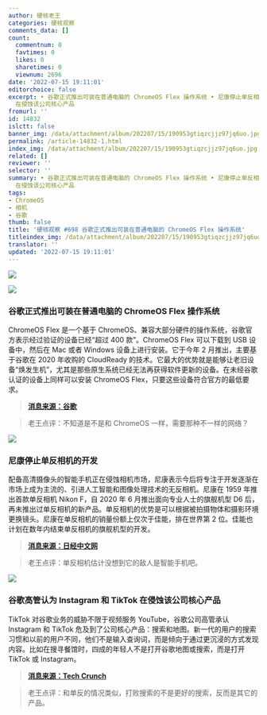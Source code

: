 ```yaml
---
author: 硬核老王
categories: 硬核观察
comments_data: []
count:
  commentnum: 0
  favtimes: 0
  likes: 0
  sharetimes: 0
  viewnum: 2696
date: '2022-07-15 19:11:01'
editorchoice: false
excerpt: • 谷歌正式推出可装在普通电脑的 ChromeOS Flex 操作系统 • 尼康停止单反相机的开发 • 谷歌高管认为 Instagram 和 TikTok
  在侵蚀该公司核心产品
fromurl: ''
id: 14832
islctt: false
banner_img: /data/attachment/album/202207/15/190953gtiqzcjjz97jq6uo.jpg
permalink: /article-14832-1.html
index_img: /data/attachment/album/202207/15/190953gtiqzcjjz97jq6uo.jpg
related: []
reviewer: ''
selector: ''
summary: • 谷歌正式推出可装在普通电脑的 ChromeOS Flex 操作系统 • 尼康停止单反相机的开发 • 谷歌高管认为 Instagram 和 TikTok
  在侵蚀该公司核心产品
tags:
- ChromeOS
- 相机
- 谷歌
thumb: false
title: '硬核观察 #698 谷歌正式推出可装在普通电脑的 ChromeOS Flex 操作系统'
titleindex_img: /data/attachment/album/202207/15/190953gtiqzcjjz97jq6uo.jpg
translator: ''
updated: '2022-07-15 19:11:01'
---
```


![](/data/attachment/album/202207/15/190953gtiqzcjjz97jq6uo.jpg)


![](/data/attachment/album/202207/15/191003p2g2srr5vss22z5q.jpg)


### 谷歌正式推出可装在普通电脑的 ChromeOS Flex 操作系统


ChromeOS Flex 是一个基于 ChromeOS、兼容大部分硬件的操作系统，谷歌官方表示经过验证的设备已经“超过 400 款”。ChromeOS Flex 可以下载到 USB 设备中，然后在 Mac 或者 Windows 设备上进行安装。它于今年 2 月推出，主要基于谷歌在 2020 年收购的 CloudReady 的技术。它最大的优势就是能够让老旧设备“焕发生机”，尤其是那些原生系统已经无法再获得软件更新的设备。在未经谷歌认证的设备上同样可以安装 ChromeOS Flex，只要这些设备符合官方的最低要求。



> 
> **[消息来源：谷歌](https://cloud.google.com/blog/products/chrome-enterprise/chromeos-flex-ready-to-scale-to-pcs-and-macs)**
> 
> 
> 



> 
> 老王点评：不知道是不是和 ChromeOS 一样，需要那种不一样的网络？
> 
> 
> 


![](/data/attachment/album/202207/15/191014g0z6e4oow1fwv2e0.jpg)


### 尼康停止单反相机的开发


配备高清摄像头的智能手机正在侵蚀相机市场，尼康表示今后将专注于开发逐渐在市场上成为主流的、引进人工智能和图像处理技术的无反相机。尼康在 1959 年推出首款单反相机 Nikon F，自 2020 年 6 月推出面向专业人士的旗舰机型 D6 后，再未推出过单反相机的新产品。单反相机的优势是可以根据被拍摄物体和摄影环境更换镜头。尼康在单反相机的销量份额上仅次于佳能，排在世界第 2 位。佳能也计划在数年内结束单反相机的旗舰机型的开发。



> 
> **[消息来源：日经中文网](https://cn.nikkei.com/industry/itelectric-appliance/49179-2022-07-13-08-55-20.html)**
> 
> 
> 



> 
> 老王点评：单反相机估计没想到它的敌人是智能手机吧。
> 
> 
> 


![](/data/attachment/album/202207/15/191029po5dokrrw5s5vaj8.jpg)


### 谷歌高管认为 Instagram 和 TikTok 在侵蚀该公司核心产品


TikTok 对谷歌业务的威胁不限于视频服务 YouTube，谷歌公司高管承认 Instagram 和 TikTok 危及到了公司核心产品：搜索和地图。新一代的用户的搜索习惯和以前的用户不同，他们不是输入查询词，而是倾向于通过更沉浸的方式发现内容。比如在搜寻餐馆时，四成的年轻人不是打开谷歌地图或搜索，而是打开 TikTok 或 Instagram。



> 
> **[消息来源：Tech Crunch](https://techcrunch.com/2022/07/12/google-exec-suggests-instagram-and-tiktok-are-eating-into-googles-core-products-search-and-maps/)**
> 
> 
> 



> 
> 老王点评：和单反的情况类似，打败搜索的不是更好的搜索，反而是其它的产品。
> 
> 
>
